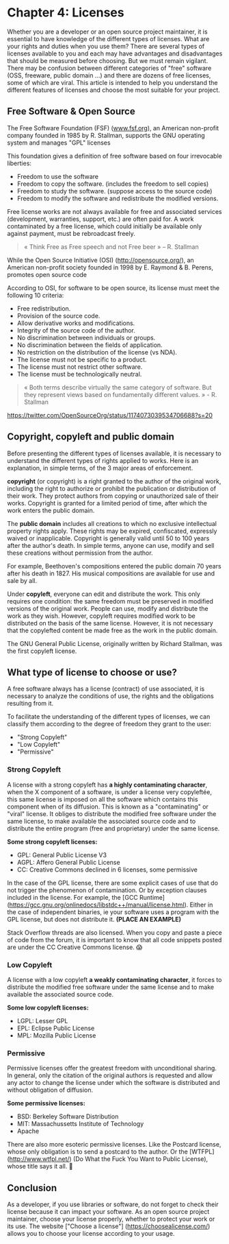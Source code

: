 # Chapter 4: Licenses

Whether you are a developer or an open source project maintainer, it is essential to have knowledge of the different types of licenses. What are your rights and duties when you use them? There are several types of licenses available to you and each may have advantages and disadvantages that should be measured before choosing. But we must remain vigilant. There may be confusion between different categories of "free" software (OSS, freeware, public domain ...) and there are dozens of free licenses, some of which are viral. This article is intended to help you understand the different features of licenses and choose the most suitable for your project.

## Free Software & Open Source

The Free Software Foundation (FSF) (www.fsf.org), an American non-profit company founded in 1985 by R. Stallman, supports the GNU operating system and manages "GPL" licenses

This foundation gives a definition of free software based on four irrevocable liberties:

- Freedom to use the software
- Freedom to copy the software. (includes the freedom to sell copies)
- Freedom to study the software. (suppose access to the source code)
- Freedom to modify the software and redistribute the modified versions.

Free license works are not always available for free and associated services (development, warranties, support, etc.) are often paid for. A work contaminated by a free license, which could initially be available only against payment, must be rebroadcast freely.

> « Think Free as Free speech and not Free beer » – R. Stallman

While the Open Source Initiative (OSI) (http://opensource.org/), an American non-profit society founded in 1998 by E. Raymond & B. Perens, promotes open source code

According to OSI, for software to be open source, its license must meet the following 10 criteria:

- Free redistribution.
- Provision of the source code.
- Allow derivative works and modifications.
- Integrity of the source code of the author.
- No discrimination between individuals or groups.
- No discrimination between the fields of application.
- No restriction on the distribution of the license (vs NDA).
- The license must not be specific to a product.
- The license must not restrict other software.
- The license must be technologically neutral.

> « Both terms describe virtually the same category of software. But they represent views based on fundamentally different values. » - R. Stallman

https://twitter.com/OpenSourceOrg/status/1174073039534706688?s=20


## Copyright, copyleft and public domain

Before presenting the different types of licenses available, it is necessary to understand the different types of rights applied to works. Here is an explanation, in simple terms, of the 3 major areas of enforcement.

**copyright** (or copyright) is a right granted to the author of the original work, including the right to authorize or prohibit the publication or distribution of their work. They protect authors from copying or unauthorized sale of their works. Copyright is granted for a limited period of time, after which the work enters the public domain.

The **public domain** includes all creations to which no exclusive intellectual property rights apply. These rights may be expired, confiscated, expressly waived or inapplicable. Copyright is generally valid until 50 to 100 years after the author's death. In simple terms, anyone can use, modify and sell these creations without permission from the author.

For example, Beethoven's compositions entered the public domain 70 years after his death in 1827. His musical compositions are available for use and sale by all.

Under **copyleft**, everyone can edit and distribute the work. This only requires one condition: the same freedom must be preserved in modified versions of the original work. People can use, modify and distribute the work as they wish. However, copyleft requires modified work to be distributed on the basis of the same license. However, it is not necessary that the copylefted content be made free as the work in the public domain.

The GNU General Public License, originally written by Richard Stallman, was the first copyleft license.


## What type of license to choose or use?

A free software always has a license (contract) of use associated, it is necessary to analyze the conditions of use, the rights and the obligations resulting from it.

To facilitate the understanding of the different types of licenses, we can classify them according to the degree of freedom they grant to the user:

- "Strong Copyleft"
- "Low Copyleft"
- "Permissive"


### Strong Copyleft

A license with a strong copyleft has **a highly contaminating character**, when the X component of a software, is under a license very copyleftée, this same license is imposed on all the software which contains this component when of its diffusion. This is known as a "contaminating" or "viral" license. It obliges to distribute the modified free software under the same license, to make available the associated source code and to distribute the entire program (free and proprietary) under the same license.

**Some strong copyleft licenses:**
- GPL: General Public License V3
- AGPL: Affero General Public License
- CC: Creative Commons declined in 6 licenses, some permissive

In the case of the GPL license, there are some explicit cases of use that do not trigger the phenomenon of contamination. Or by exception clauses included in the license. For example, the [GCC Runtime] (https://gcc.gnu.org/onlinedocs/libstdc++/manual/license.html). Either in the case of independent binaries, ie your software uses a program with the GPL license, but does not distribute it. **(PLACE AN EXAMPLE)**

Stack Overflow threads are also licensed. When you copy and paste a piece of code from the forum, it is important to know that all code snippets posted are under the CC Creative Commons license. 😱


### Low Copyleft

A license with a low copyleft **a weakly contaminating character**, it forces to distribute the modified free software under the same license and to make available the associated source code.

**Some low copyleft licenses:**
- LGPL: Lesser GPL
- EPL: Eclipse Public License
- MPL: Mozilla Public License


### Permissive

Permissive licenses offer the greatest freedom with unconditional sharing. In general, only the citation of the original authors is requested and allow any actor to change the license under which the software is distributed and without obligation of diffusion.

**Some permissive licenses:**
- BSD: Berkeley Software Distribution
- MIT: Massachussetts Institute of Technology
- Apache

There are also more esoteric permissive licenses. Like the Postcard license, whose only obligation is to send a postcard to the author. Or the [WTFPL] (http://www.wtfpl.net/) (Do What the Fuck You Want to Public License), whose title says it all. 🙂


## Conclusion

As a developer, if you use libraries or software, do not forget to check their license because it can impact your software. As an open source project maintainer, choose your license properly, whether to protect your work or its use. The website ["Choose a license"] (https://choosealicense.com/) allows you to choose your license according to your usage.
